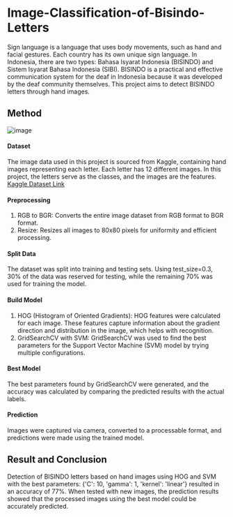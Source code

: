 # Image-Classification-of-Bisindo-Letters
Sign language is a language that uses body movements, such as hand and facial gestures. Each country has its own unique sign language. In Indonesia, there are two types: Bahasa Isyarat Indonesia (BISINDO) and Sistem Isyarat Bahasa Indonesia (SIBI). BISINDO is a practical and effective communication system for the deaf in Indonesia because it was developed by the deaf community themselves. This project aims to detect BISINDO letters through hand images.


## Method
![image](https://github.com/user-attachments/assets/d00ee06f-a57b-4f51-a8e0-fe5183562e32)

#### Dataset
The image data used in this project is sourced from Kaggle, containing hand images representing each letter. Each letter has 12 different images. In this project, the letters serve as the classes, and the images are the features.
[Kaggle Dataset Link](https://www.kaggle.com/datasets/achmadnoer/alfabet-bisindo/data)
#### Preprocessing
1.	RGB to BGR: Converts the entire image dataset from RGB format to BGR format.
2.	Resize: Resizes all images to 80x80 pixels for uniformity and efficient processing.
#### Split Data
The dataset was split into training and testing sets. Using test_size=0.3, 30% of the data was reserved for testing, while the remaining 70% was used for training the model.
#### Build Model
1.	HOG (Histogram of Oriented Gradients): HOG features were calculated for each image. These features capture information about the gradient direction and distribution in the image, which helps with recognition.
2.	GridSearchCV with SVM: GridSearchCV was used to find the best parameters for the Support Vector Machine (SVM) model by trying multiple configurations.
#### Best Model
The best parameters found by GridSearchCV were generated, and the accuracy was calculated by comparing the predicted results with the actual labels.
#### Prediction
Images were captured via camera, converted to a processable format, and predictions were made using the trained model.

## Result and Conclusion
Detection of BISINDO letters based on hand images using HOG and SVM with the best parameters: {'C': 10, 'gamma': 1, 'kernel': 'linear'} resulted in an accuracy of 77%. When tested with new images, the prediction results showed that the processed images using the best model could be accurately predicted.
